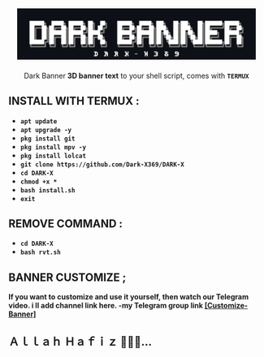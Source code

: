 <h2 align="center"> <img src="https://github.com/Dark-X369/DARK-X/blob/main/Dark.jpg" width="470" /> </h2>

<p align="center">

<p align="center">Dark Banner<b> 3D banner text</b> to your shell script, comes with <b><code>TERMUX</code></p>



## INSTALL WITH TERMUX :

* `apt update`
* `apt upgrade -y`
* `pkg install git`
* `pkg install mpv -y`
* `pkg install lolcat`
* `git clone https://github.com/Dark-X369/DARK-X`
* `cd DARK-X`
* `chmod +x *`
* `bash install.sh`
* `exit`
  
## REMOVE COMMAND :

* `cd DARK-X`
* `bash rvt.sh`

## BANNER CUSTOMIZE ;

If you want to customize and use it yourself, then watch our Telegram video. i ll add channel link here. -my Telegram group link [[Customize-Banner]](https://t.me/Dark_X369/17)

## Ａｌｌａｈ Ｈａｆｉｚ ✌🏻💝...

